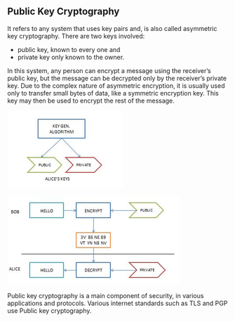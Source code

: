 ##	Public Key Cryptography

It refers to any system that uses key pairs and, is also called asymmetric key cryptography.
There are two keys involved: 
* public key, known to every one and  
* private key only known to the owner.  

In this system, any person can encrypt a message using the receiver’s public key, 
but the message can be decrypted only by the receiver’s private key.
Due to the complex nature of asymmetric encryption, it is usually used only to transfer small bytes of data, 
like a symmetric encryption key. This key may then be used to encrypt the rest of the message.

![pkc1.jpg](/assets/pkc2.jpg)

![pkc2.jpg](/assets/pkc1.jpg)

Public key cryptography is a main component of security, in various applications and protocols. 
Various internet standards such as TLS and PGP use Public key cryptography. 
